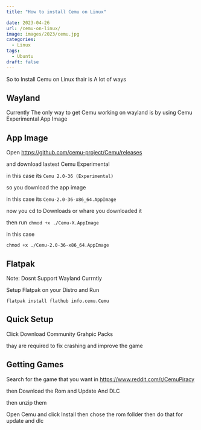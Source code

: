 ```yaml
---
title: "How to install Cemu on Linux"

date: 2023-04-26
url: /cemu-on-linux/
image: images/2023/cemu.jpg
categories:
  - Linux
tags:
  - Ubuntu
draft: false
---
```

<!--more-->
So to Install Cemu on Linux thair is A lot of ways


## Wayland
Currently The only way to get Cemu working on wayland is by using Cemu Experimental App Image


## App Image
Open https://github.com/cemu-project/Cemu/releases


and download lastest Cemu Experimental


in this case its `Cemu 2.0-36 (Experimental)`


so you download the app image


in this case its `Cemu-2.0-36-x86_64.AppImage`


now you cd to Downloads or whare you downloaded it

then run `chmod +x ./Cemu-X.AppImage`


in this case

`chmod +x ./Cemu-2.0-36-x86_64.AppImage`


## Flatpak
Note: Dosnt Support Wayland Currntly


Setup Flatpak on your Distro and Run


`flatpak install flathub info.cemu.Cemu`


## Quick Setup
Click Download Community Grahpic Packs


thay are required to fix crashing and improve the game


## Getting Games

Search for the game that you want in https://www.reddit.com/r/CemuPiracy


then Download the Rom and Update And DLC


then unzip them


Open Cemu and click Install then chose the rom follder then do that for update and dlc